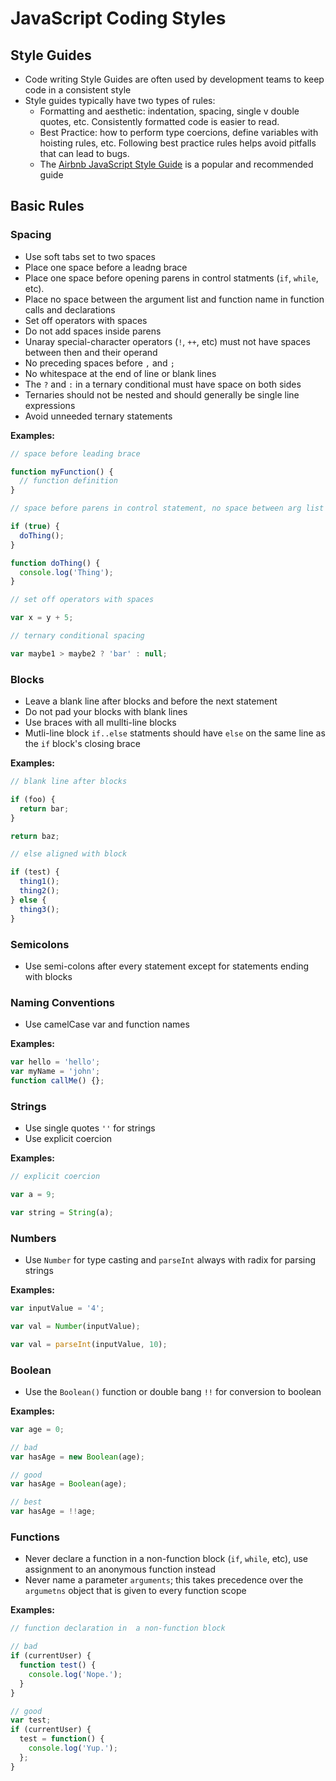 # JavaScript Coding Styles

## Style Guides

  * Code writing Style Guides are often used by development teams to keep code in a consistent style
  * Style guides typically have two types of rules:
    * Formatting and aesthetic: indentation, spacing, single v double quotes, etc. Consistently formatted code is easier to read.
    * Best Practice: how to perform type coercions, define variables with hoisting rules, etc. Following best practice rules helps avoid pitfalls that can lead to bugs.
    * The [Airbnb JavaScript Style Guide](https://github.com/airbnb/javascript) is a popular and recommended guide

## Basic Rules

### Spacing

  * Use soft tabs set to two spaces
  * Place one space before a leadng brace
  * Place one space before opening parens in control statments (`if`, `while`, etc).
  * Place no space between the argument list and function name in function calls and declarations
  * Set off operators with spaces
  * Do not add spaces inside parens
  * Unaray special-character operators (`!`, `++`, etc) must not have spaces between then and their operand
  * No preceding spaces before `,` and `;`
  * No whitespace at the end of line or blank lines
  * The `?` and `:` in a ternary conditional must have space on both sides
  * Ternaries should not be nested and should generally be single line expressions
  * Avoid unneeded ternary statements

**Examples:**

```javascript
// space before leading brace

function myFunction() {
  // function definition
}

// space before parens in control statement, no space between arg list and function name

if (true) {
  doThing();
}

function doThing() {
  console.log('Thing');
}

// set off operators with spaces

var x = y + 5;

// ternary conditional spacing

var maybe1 > maybe2 ? 'bar' : null;
```

### Blocks

  * Leave a blank line after blocks and before the next statement
  * Do not pad your blocks with blank lines
  * Use braces with all mullti-line blocks
  * Mutli-line block `if..else` statments should have `else` on the same line as the `if` block's closing brace

**Examples:**

```javascript
// blank line after blocks

if (foo) {
  return bar;
}

return baz;

// else aligned with block

if (test) {
  thing1();
  thing2();
} else {
  thing3();
}
```

### Semicolons

  * Use semi-colons after every statement except for statements ending with blocks

### Naming Conventions

  * Use camelCase var and function names

**Examples:**

```javascript
var hello = 'hello';
var myName = 'john';
function callMe() {};
```

### Strings

  * Use single quotes `''` for strings
  * Use explicit coercion

**Examples:**

```javascript
// explicit coercion

var a = 9;

var string = String(a);
```

### Numbers

  * Use `Number` for type casting and `parseInt` always with radix for parsing strings

**Examples:**

```javascript
var inputValue = '4';

var val = Number(inputValue);

var val = parseInt(inputValue, 10);
```

### Boolean

  * Use the `Boolean()` function or double bang `!!` for conversion to boolean

**Examples:**

```javascript
var age = 0;

// bad
var hasAge = new Boolean(age);

// good
var hasAge = Boolean(age);

// best
var hasAge = !!age;
```

### Functions

  * Never declare a function in a non-function block (`if`, `while`, etc), use assignment to an anonymous function instead
  * Never name a parameter `arguments`; this takes precedence over the `argumetns` object that is given to every function scope

**Examples:**

```javascript
// function declaration in  a non-function block

// bad
if (currentUser) {
  function test() {
    console.log('Nope.');
  }
}

// good
var test;
if (currentUser) {
  test = function() {
    console.log('Yup.');
  };
}
```

